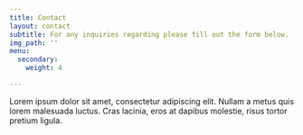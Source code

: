 ```yaml
---
title: Contact
layout: contact
subtitle: For any inquiries regarding please fill out the form below.
img_path: ''
menu:
  secondary:
    weight: 4

---
```

Lorem ipsum dolor sit amet, consectetur adipiscing elit. Nullam a metus quis lorem malesuada luctus. Cras lacinia, eros at dapibus molestie, risus tortor pretium ligula.